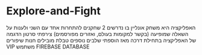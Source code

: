 # Explore-and-Fight
האפליקציה היא משחק אונליין בו נדרשים 2 שחקנים להתחרות אחד עם השני ולענות על השאלה שמופיעה (בקשר למקומות בעולם, ואזורים מפורסמים)
צירפתי סרטון הדגמה של האפליקציה בתחילת דרכה
מאז הוספתי שלבים נוספים
טבלת מובילים 
חנות שיפורים
VIP משתמש
FIREBASE DATABASE 
